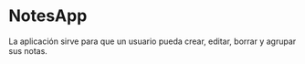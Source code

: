 # NotesApp

La aplicación sirve para que un usuario pueda crear, editar, borrar y agrupar sus notas.
